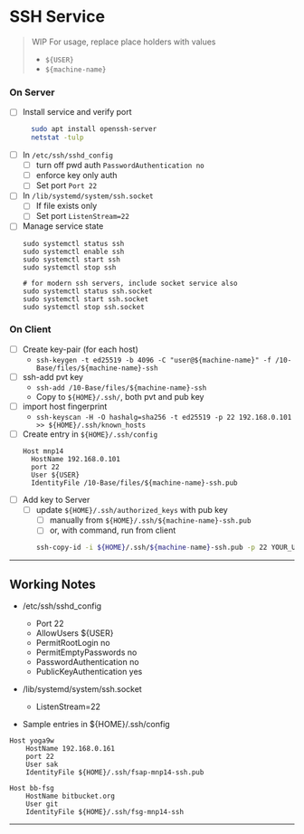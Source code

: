 # SSH Service
> WIP
> For usage, replace place holders with values
> - `${USER}`
> - `${machine-name}`

### On Server
- [ ] Install service and verify port
  ```sh
	sudo apt install openssh-server
	netstat -tulp
  ```
- [ ] In `/etc/ssh/sshd_config`
  - [ ] turn off pwd auth `PasswordAuthentication no`
  - [ ] enforce key only auth
  - [ ] Set port `Port 22`
- [ ] In `/lib/systemd/system/ssh.socket`
  - [ ] If file exists only
  - [ ] Set port `ListenStream=22`
- [ ] Manage service state
	```
	sudo systemctl status ssh
	sudo systemctl enable ssh
	sudo systemctl start ssh
	sudo systemctl stop ssh
	
  # for modern ssh servers, include socket service also
  sudo systemctl status ssh.socket
  sudo systemctl start ssh.socket
  sudo systemctl stop ssh.socket
	```
	
### On Client
- [ ] Create key-pair (for each host)
  - `ssh-keygen -t ed25519 -b 4096 -C "user@${machine-name}" -f /10-Base/files/${machine-name}-ssh`
- [ ] ssh-add pvt key
  - `ssh-add /10-Base/files/${machine-name}-ssh`
  - Copy to `${HOME}/.ssh/`, both pvt and pub key
- [ ] import host fingerprint
  - `ssh-keyscan -H -O hashalg=sha256 -t ed25519 -p 22 192.168.0.101 >> ${HOME}/.ssh/known_hosts`
- [ ] Create entry in `${HOME}/.ssh/config`
	```
	Host mnp14
      HostName 192.168.0.101
      port 22
      User ${USER}
      IdentityFile /10-Base/files/${machine-name}-ssh.pub
	```
- [ ] Add key to Server
  - [ ] update `${HOME}/.ssh/authorized_keys` with pub key
    - [ ] manually from `${HOME}/.ssh/${machine-name}-ssh.pub`
    - [ ] or, with command, run from client
	```sh
	ssh-copy-id -i ${HOME}/.ssh/${machine-name}-ssh.pub -p 22 YOUR_USER_NAME@IP_ADDRESS_OF_THE_SERVER
	```

---
## Working Notes
- /etc/ssh/sshd_config
    - Port 22
    - AllowUsers ${USER}
    - PermitRootLogin no
    - PermitEmptyPasswords no
    - PasswordAuthentication no
    - PublicKeyAuthentication yes

- /lib/systemd/system/ssh.socket
    - ListenStream=22

- Sample entries in ${HOME}/.ssh/config
```
Host yoga9w
    HostName 192.168.0.161
    port 22
    User sak
    IdentityFile ${HOME}/.ssh/fsap-mnp14-ssh.pub

Host bb-fsg
    HostName bitbucket.org
    User git
    IdentityFile ${HOME}/.ssh/fsg-mnp14-ssh
```
---
